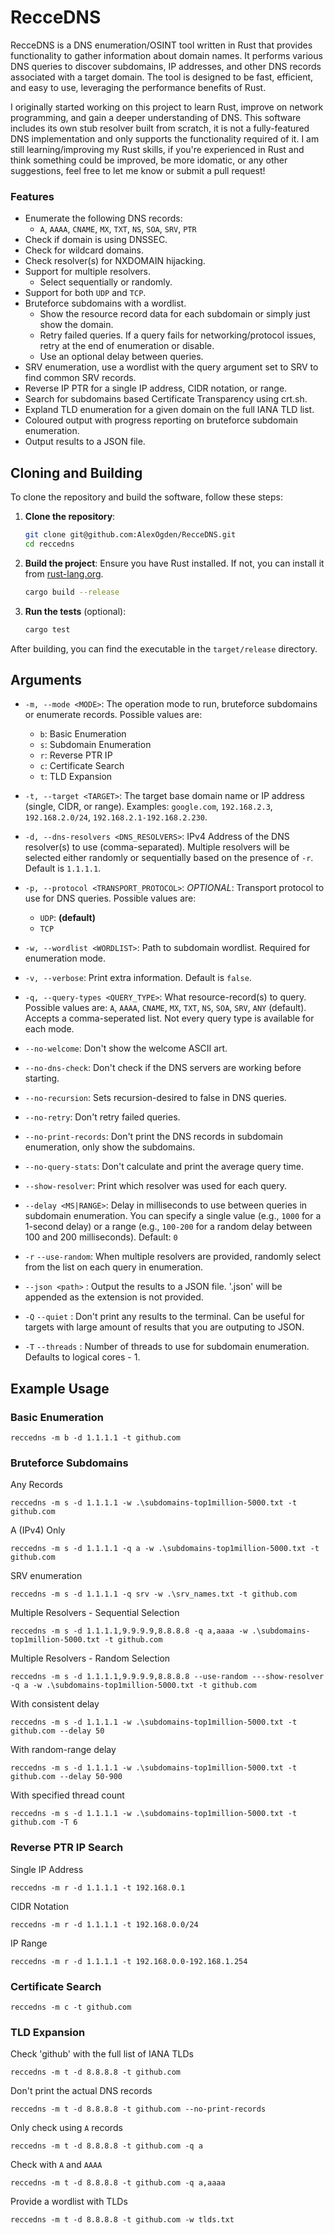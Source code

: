 # RecceDNS 

RecceDNS is a DNS enumeration/OSINT tool written in Rust 
that provides functionality to gather information about domain names. It performs various DNS queries to discover subdomains, IP addresses, and other DNS records associated with a target domain. The tool is designed to be fast, efficient, and easy to use, leveraging the performance benefits of Rust.

I originally started working on this project to learn Rust, improve on network programming, and gain a deeper understanding of DNS. This software includes its own stub resolver built from scratch, it is not a fully-featured DNS implementation and only supports the functionality required of it. I am still learning/improving my Rust skills, if you're experienced in Rust and think something could be improved, be more idomatic, or any other suggestions, feel free to let me know or submit a pull request!

### Features

- Enumerate the following DNS records:
	- `A`, `AAAA`, `CNAME`, `MX`, `TXT`, `NS`, `SOA`, `SRV`, `PTR`
- Check if domain is using DNSSEC.
- Check for wildcard domains.
- Check resolver(s) for NXDOMAIN hijacking.
- Support for multiple resolvers.
	- Select sequentially or randomly.
- Support for both `UDP` and `TCP`.
- Bruteforce subdomains with a wordlist.
	- Show the resource record data for each subdomain or simply just show the domain.
	- Retry failed queries. If a query fails for networking/protocol issues, retry at the end of enumeration or disable.
	- Use an optional delay between queries.
- SRV enumeration, use a wordlist with the query argument set to SRV to find common SRV records.
- Reverse IP PTR for a single IP address, CIDR notation, or range.
- Search for subdomains based Certificate Transparency using crt.sh.
- Expland TLD enumeration for a given domain on the full IANA TLD list.
- Coloured output with progress reporting on bruteforce subdomain enumeration.
- Output results to a JSON file.

## Cloning and Building

To clone the repository and build the software, follow these steps:

1. **Clone the repository**:
	```sh
	git clone git@github.com:AlexOgden/RecceDNS.git
	cd reccedns
	```

2. **Build the project**:
	Ensure you have Rust installed. If not, you can install it from [rust-lang.org](https://www.rust-lang.org/).

	```sh
	cargo build --release
	```

3. **Run the tests** (optional):
	```sh
	cargo test
	```

After building, you can find the executable in the `target/release` directory.

## Arguments

- `-m, --mode <MODE>`: The operation mode to run, bruteforce subdomains or enumerate records. Possible values are:
  - `b`: Basic Enumeration
  - `s`: Subdomain Enumeration
  - `r`: Reverse PTR IP
  - `c`: Certificate Search
  - `t`: TLD Expansion

- `-t, --target <TARGET>`: The target base domain name or IP address (single, CIDR, or range). Examples: `google.com`, `192.168.2.3`, `192.168.2.0/24`, `192.168.2.1-192.168.2.230`.

- `-d, --dns-resolvers <DNS_RESOLVERS>`: IPv4 Address of the DNS resolver(s) to use (comma-separated). Multiple resolvers will be selected either randomly or sequentially based on the presence of `-r`. Default is `1.1.1.1`.

- `-p, --protocol <TRANSPORT_PROTOCOL>`: *OPTIONAL*: Transport protocol to use for DNS queries. Possible values are:
  - `UDP`: **(default)**
  - `TCP`

- `-w, --wordlist <WORDLIST>`: Path to subdomain wordlist. Required for enumeration mode.

- `-v, --verbose`: Print extra information. Default is `false`.

- `-q, --query-types <QUERY_TYPE>`: What resource-record(s) to query. Possible values are: `A`, `AAAA`, `CNAME`, `MX`, `TXT`, `NS`, `SOA`, `SRV`, `ANY` (default). Accepts a comma-seperated list. Not every query type is available for each mode.

- `--no-welcome`: Don't show the welcome ASCII art.

- `--no-dns-check`: Don't check if the DNS servers are working before starting.

- `--no-recursion`: Sets recursion-desired to false in DNS queries.

- `--no-retry`: Don't retry failed queries.

- `--no-print-records`: Don't print the DNS records in subdomain enumeration, only show the subdomains.

- `--no-query-stats`: Don't calculate and print the average query time.

- `--show-resolver`: Print which resolver was used for each query.

- `--delay <MS|RANGE>`: Delay in milliseconds to use between queries in subdomain enumeration. You can specify a single value (e.g., `1000` for a 1-second delay) or a range (e.g., `100-200` for a random delay between 100 and 200 milliseconds). Default: `0`

- `-r` `--use-random`: When multiple resolvers are provided, randomly select from the list on each query in enumeration.

- `--json <path>` : Output the results to a JSON file. '.json' will be appended as the extension is not provided.

- `-Q` `--quiet` : Don't print any results to the terminal. Can be useful for targets with large amount of results that you are outputing to JSON.

- `-T` `--threads` : Number of threads to use for subdomain enumeration. Defaults to logical cores - 1.

## Example Usage

### Basic Enumeration

`reccedns -m b -d 1.1.1.1 -t github.com`

### Bruteforce Subdomains

Any Records

`reccedns -m s -d 1.1.1.1 -w .\subdomains-top1million-5000.txt -t github.com`

A (IPv4) Only

`reccedns -m s -d 1.1.1.1 -q a -w .\subdomains-top1million-5000.txt -t github.com`

SRV enumeration

`reccedns -m s -d 1.1.1.1 -q srv -w .\srv_names.txt -t github.com`

Multiple Resolvers - Sequential Selection

`reccedns -m s -d 1.1.1.1,9.9.9.9,8.8.8.8 -q a,aaaa -w .\subdomains-top1million-5000.txt -t github.com`

Multiple Resolvers - Random Selection

`reccedns -m s -d 1.1.1.1,9.9.9.9,8.8.8.8 --use-random ---show-resolver -q a -w .\subdomains-top1million-5000.txt -t github.com`

With consistent delay

`reccedns -m s -d 1.1.1.1 -w .\subdomains-top1million-5000.txt -t github.com --delay 50`

With random-range delay

`reccedns -m s -d 1.1.1.1 -w .\subdomains-top1million-5000.txt -t github.com --delay 50-900`

With specified thread count

`reccedns -m s -d 1.1.1.1 -w .\subdomains-top1million-5000.txt -t github.com -T 6`

### Reverse PTR IP Search

Single IP Address

`reccedns -m r -d 1.1.1.1 -t 192.168.0.1`

CIDR Notation

`reccedns -m r -d 1.1.1.1 -t 192.168.0.0/24`

IP Range

`reccedns -m r -d 1.1.1.1 -t 192.168.0.0-192.168.1.254`

### Certificate Search

`reccedns -m c -t github.com`

### TLD Expansion

Check 'github' with the full list of IANA TLDs

`reccedns -m t -d 8.8.8.8 -t github.com`

Don't print the actual DNS records

`reccedns -m t -d 8.8.8.8 -t github.com --no-print-records`

Only check using `A` records

`reccedns -m t -d 8.8.8.8 -t github.com -q a`

Check with `A` and `AAAA`

`reccedns -m t -d 8.8.8.8 -t github.com -q a,aaaa`

Provide a wordlist with TLDs

`reccedns -m t -d 8.8.8.8 -t github.com -w tlds.txt`